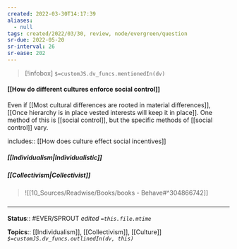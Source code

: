 ```yaml
---
created: 2022-03-30T14:17:39 
aliases:
  - null
tags: created/2022/03/30, review, node/evergreen/question
sr-due: 2022-05-20
sr-interval: 26
sr-ease: 202
---
```

> [!infobox]
`$=customJS.dv_funcs.mentionedIn(dv)`

#### [[How do different cultures enforce social control]] 

Even if [[Most cultural differences are rooted in material differences]],
[[Once hierarchy is in place vested interests will keep it in place]].
One method of this is [[social control]], but the specific methods of [[social control]] vary.

includes:: [[How does culture effect social incentives]]

##### [[Individualism|Individualistic]] 

##### [[Collectivism|Collectivist]]

> ![[10_Sources/Readwise/Books/books - Behave#^304866742]]

### <hr class="footnote"/>

**Status**:: #EVER/SPROUT
*edited `=this.file.mtime`*

**Topics**:: [[Individualism]], [[Collectivism]], [[Culture]]
*`$=customJS.dv_funcs.outlinedIn(dv, this)`*
